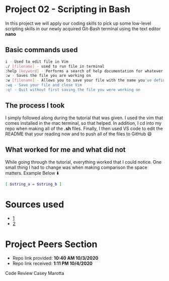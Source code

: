 # Project 02 - Scripting in Bash
In this project we will apply our coding skills to pick up some low-level scripting skills in our newly acquired Git-Bash terminal using the text editor **nano**

## Basic commands used
```bash
i - Used to edit file in Vim
./ [filename] - used to run file in terminal
:help [keyword] - Performs a search of help documentation for whatever keyword you enter
:w - Saves the file you are working on
:w [filename] - Allows you to save your file with the name you've defined
:wq - Save your file and close Vim
:q! - Quit without first saving the file you were working on

```
## The process I took
I simply followed along during the tutorial that was given. I used the vim that comes installed in the mac terminal, so that helped. In addition, I cd into my repo when making all of the **.sh** files. Finally, I then used VS code to edit the README that your reading now and to push all of the files to GitHub 😄

## What worked for me and what did not
While going through the tutorial, everything worked that I could notice. One small thing I had to change was when making comparison the space matters. Example Below ⬇️
 ```bash
 [ $string_a = $string_b ]
 ```
# Sources used
- [1][source1]
- [2][source2]

# Project Peers Section
- Repo link provided: **10:40 AM 10/3/2020**
- Repo link received: **1:11 PM 10/4/2020**


[source1]: https://linuxconfig.org/bash-scripting-tutorial-for-beginners
[source2]: https://www.keycdn.com/blog/vim-commands

Code Review Casey Marotta
